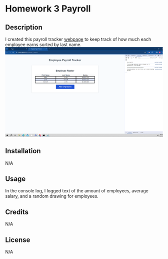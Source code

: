 # Homework 3 Payroll

## Description

I created this payroll tracker <a href="https://parros.github.io/homework_3_payroll/" target="_blank">webpage</a> to keep track of how much each employee earns sorted by last name.
![Payroll webpage](assets/homework_3_payroll_image.png)

## Installation

N/A

## Usage

In the console log, I logged text of the amount of employees, average salary, and a random drawing for employees.

## Credits

N/A

## License

N/A
